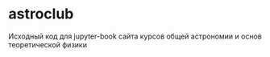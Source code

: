 # astroclub
Исходный код для jupyter-book сайта курсов общей астрономии и основ теоретической физики
